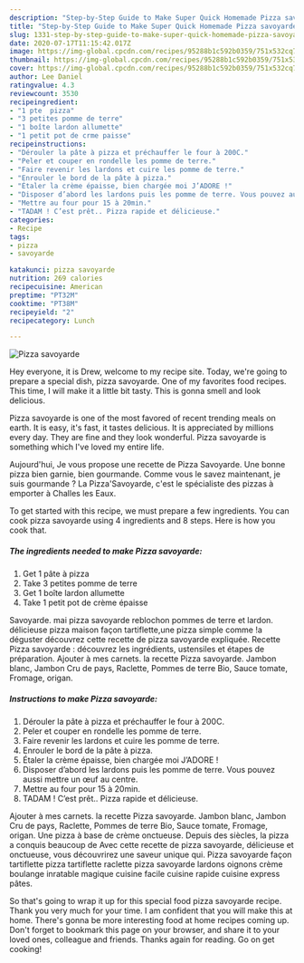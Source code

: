 ```yaml
---
description: "Step-by-Step Guide to Make Super Quick Homemade Pizza savoyarde"
title: "Step-by-Step Guide to Make Super Quick Homemade Pizza savoyarde"
slug: 1331-step-by-step-guide-to-make-super-quick-homemade-pizza-savoyarde
date: 2020-07-17T11:15:42.017Z
image: https://img-global.cpcdn.com/recipes/95288b1c592b0359/751x532cq70/pizza-savoyarde-photo-principale-de-la-recette.jpg
thumbnail: https://img-global.cpcdn.com/recipes/95288b1c592b0359/751x532cq70/pizza-savoyarde-photo-principale-de-la-recette.jpg
cover: https://img-global.cpcdn.com/recipes/95288b1c592b0359/751x532cq70/pizza-savoyarde-photo-principale-de-la-recette.jpg
author: Lee Daniel
ratingvalue: 4.3
reviewcount: 3530
recipeingredient:
- "1 pte  pizza"
- "3 petites pomme de terre"
- "1 boîte lardon allumette"
- "1 petit pot de crme paisse"
recipeinstructions:
- "Dérouler la pâte à pizza et préchauffer le four à 200C."
- "Peler et couper en rondelle les pomme de terre."
- "Faire revenir les lardons et cuire les pomme de terre."
- "Enrouler le bord de la pâte à pizza."
- "Étaler la crème épaisse, bien chargée moi J’ADORE !"
- "Disposer d’abord les lardons puis les pomme de terre. Vous pouvez aussi mettre un œuf au centre."
- "Mettre au four pour 15 à 20min."
- "TADAM ! C’est prêt.. Pizza rapide et délicieuse."
categories:
- Recipe
tags:
- pizza
- savoyarde

katakunci: pizza savoyarde 
nutrition: 269 calories
recipecuisine: American
preptime: "PT32M"
cooktime: "PT38M"
recipeyield: "2"
recipecategory: Lunch

---
```



![Pizza savoyarde](https://img-global.cpcdn.com/recipes/95288b1c592b0359/751x532cq70/pizza-savoyarde-photo-principale-de-la-recette.jpg)

Hey everyone, it is Drew, welcome to my recipe site. Today, we're going to prepare a special dish, pizza savoyarde. One of my favorites food recipes. This time, I will make it a little bit tasty. This is gonna smell and look delicious.

Pizza savoyarde is one of the most favored of recent trending meals on earth. It is easy, it's fast, it tastes delicious. It is appreciated by millions every day. They are fine and they look wonderful. Pizza savoyarde is something which I've loved my entire life.

Aujourd&#39;hui, Je vous propose une recette de Pizza Savoyarde. Une bonne pizza bien garnie, bien gourmande. Comme vous le savez maintenant, je suis gourmande ? La Pizza&#39;Savoyarde, c&#39;est le spécialiste des pizzas à emporter à Challes les Eaux.


To get started with this recipe, we must prepare a few ingredients. You can cook pizza savoyarde using 4 ingredients and 8 steps. Here is how you cook that.

<!--inarticleads1-->

##### The ingredients needed to make Pizza savoyarde:

1. Get 1 pâte à pizza
1. Take 3 petites pomme de terre
1. Get 1 boîte lardon allumette
1. Take 1 petit pot de crème épaisse


Savoyarde. mai pizza savoyarde reblochon pommes de terre et lardon. délicieuse pizza maison façon tartiflette,une pizza simple comme !a déguster découvrez cette recette de pizza savoyarde expliquée. Recette Pizza savoyarde : découvrez les ingrédients, ustensiles et étapes de préparation. Ajouter à mes carnets. la recette Pizza savoyarde. Jambon blanc, Jambon Cru de pays, Raclette, Pommes de terre Bio, Sauce tomate, Fromage, origan. 

<!--inarticleads2-->

##### Instructions to make Pizza savoyarde:

1. Dérouler la pâte à pizza et préchauffer le four à 200C.
1. Peler et couper en rondelle les pomme de terre.
1. Faire revenir les lardons et cuire les pomme de terre.
1. Enrouler le bord de la pâte à pizza.
1. Étaler la crème épaisse, bien chargée moi J’ADORE !
1. Disposer d’abord les lardons puis les pomme de terre. Vous pouvez aussi mettre un œuf au centre.
1. Mettre au four pour 15 à 20min.
1. TADAM ! C’est prêt.. Pizza rapide et délicieuse.


Ajouter à mes carnets. la recette Pizza savoyarde. Jambon blanc, Jambon Cru de pays, Raclette, Pommes de terre Bio, Sauce tomate, Fromage, origan. Une pizza à base de crème onctueuse. Depuis des siècles, la pizza a conquis beaucoup de Avec cette recette de pizza savoyarde, délicieuse et onctueuse, vous découvrirez une saveur unique qui. Pizza savoyarde façon tartiflette pizza tartiflette raclette pizza savoyarde lardons oignons crème boulange inratable magique cuisine facile cuisine rapide cuisine express pâtes. 

So that's going to wrap it up for this special food pizza savoyarde recipe. Thank you very much for your time. I am confident that you will make this at home. There's gonna be more interesting food at home recipes coming up. Don't forget to bookmark this page on your browser, and share it to your loved ones, colleague and friends. Thanks again for reading. Go on get cooking!
